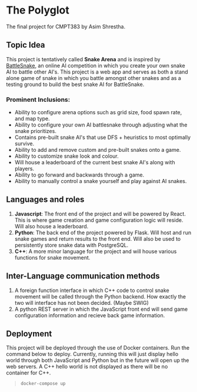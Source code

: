 # The Polyglot
The final project for CMPT383 by Asim Shrestha.

## Topic Idea
This project is tentatively called <b>Snake Arena</b> and is inspired by [BattleSnake](https://play.battlesnake.com/), an online AI competition in which you create your own snake AI to battle other AI's. This project is a web app and serves as both a stand alone game of snake in which you battle amongst other snakes and as a testing ground to build the best snake AI for BattleSnake.

### Prominent Inclusions:
- Ability to configure arena options such as grid size, food spawn rate, and map type.
- Ability to configure your own AI battlesnake through adjusting what the snake prioritizes. 
- Contains pre-built snake AI's that use DFS + heuristics to most optimally survive.
- Ability to add and remove custom and pre-built snakes onto a game.
- Ability to customize snake look and colour.
- Will house a leaderboard of the current best snake AI's along with players.
- Ability to go forward and backwards through a game.
- Ability to manually control a snake yourself and play against AI snakes.

## Languages and roles
1. <b>Javascript</b>: The front end of the project and will be powered by React. This is where game creation and game configuration logic will reside. Will also house a leaderboard.
2. <b>Python</b>: The back end of the project powered by Flask. Will host and run snake games and return results to the front end. Will also be used to persistently store snake data with PostgreSQL. 
3. <b>C++</b>: A more minor language for the project and will house various functions for snake movement.

## Inter-Language communication methods
1. A foreign function interface in which C++ code to control snake movement will be called through the Python backend. How exactly the two will interface has not been decided. (Maybe SWIG)
2. A python REST server in which the JavaScript front end will send game configuration information and recieve back game information.

## Deployment
This project will be deployed through the use of Docker containers. Run the command below to deploy. Currently, running this will just display hello world through both JavaScript and Python but in the future will open up the web servers. A C++ hello world is not displayed as there will be no container for C++.
> `docker-compose up`

